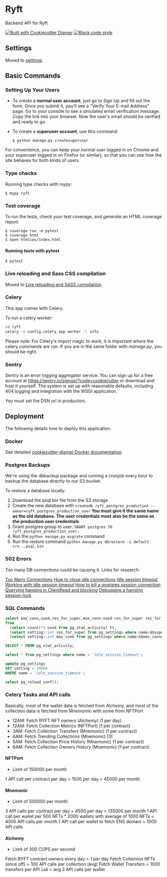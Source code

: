 # Ryft

Backend API for Ryft

[![Built with Cookiecutter Django](https://img.shields.io/badge/built%20with-Cookiecutter%20Django-ff69b4.svg?logo=cookiecutter)](https://github.com/cookiecutter/cookiecutter-django/)
[![Black code style](https://img.shields.io/badge/code%20style-black-000000.svg)](https://github.com/ambv/black)

## Settings

Moved to [settings](http://cookiecutter-django.readthedocs.io/en/latest/settings.html).

## Basic Commands

### Setting Up Your Users

-   To create a **normal user account**, just go to Sign Up and fill out the form. Once you submit it, you'll see a "Verify Your E-mail Address" page. Go to your console to see a simulated email verification message. Copy the link into your browser. Now the user's email should be verified and ready to go.

-   To create a **superuser account**, use this command:

        $ python manage.py createsuperuser

For convenience, you can keep your normal user logged in on Chrome and your superuser logged in on Firefox (or similar), so that you can see how the site behaves for both kinds of users.

### Type checks

Running type checks with mypy:

    $ mypy ryft

### Test coverage

To run the tests, check your test coverage, and generate an HTML coverage report:

    $ coverage run -m pytest
    $ coverage html
    $ open htmlcov/index.html

#### Running tests with pytest

    $ pytest

### Live reloading and Sass CSS compilation

Moved to [Live reloading and SASS compilation](https://cookiecutter-django.readthedocs.io/en/latest/developing-locally.html#sass-compilation-live-reloading).

### Celery

This app comes with Celery.

To run a celery worker:

``` bash
cd ryft
celery -A config.celery_app worker -l info
```

Please note: For Celery's import magic to work, it is important *where* the celery commands are run. If you are in the same folder with *manage.py*, you should be right.

### Sentry

Sentry is an error logging aggregator service. You can sign up for a free account at <https://sentry.io/signup/?code=cookiecutter> or download and host it yourself.
The system is set up with reasonable defaults, including 404 logging and integration with the WSGI application.

You must set the DSN url in production.

## Deployment

The following details how to deploy this application.

### Docker

See detailed [cookiecutter-django Docker documentation](http://cookiecutter-django.readthedocs.io/en/latest/deployment-with-docker.html).

### Postgres Backups

We're using the dbbackup package and running a cronjob every hour to backup the database directly to our S3 bucket.

To restore a database locally:

1. Download the psql bin file from the S3 storage
2. Create the new database with `createdb ryft_postgres_production --owner=ryft_postgres_production_user` **You must give it the same name as the old database. The user credentials must also be the same as the production user credentials**
3. Grant postgres group to user: `GRANT postgres TO ryft_postgres_production_user;`
4. Run the `python manage.py migrate` command
5. Run the restore command `python manage.py dbrestore -i default-crn...psql.bin`

### 502 Errors

Too many DB connections could be causing it. Links for research:

[Too Many Connections](https://stackoverflow.com/questions/14592729/django-mysql-too-many-connections)
[How to close idle connections](https://stackoverflow.com/questions/12391174/how-to-close-idle-connections-in-postgresql-automatically)
[Idle session timeout](https://www.postgresql.org/docs/14/runtime-config-client.html#GUC-IDLE-SESSION-TIMEOUT)
[Working with idle session timeout](https://www.depesz.com/2021/01/12/waiting-for-postgresql-14-add-idle_session_timeout/)
[How to kill a postgres session connection](https://stackoverflow.com/questions/5108876/kill-a-postgresql-session-connection)
[Querying hanging in ClientRead and blocking](https://dba.stackexchange.com/questions/251937/query-hanging-in-clientread-and-blocking-all-others)
[Debugging a hanging session-lock](https://dba.stackexchange.com/questions/248484/debugging-a-hanging-session-lock)

### SQL Commands

```sql
select max_conn,used,res_for_super,max_conn-used-res_for_super res_for_normal
from
  (select count(*) used from pg_stat_activity) t1,
  (select setting::int res_for_super from pg_settings where name=$$superuser_reserved_connections$$) t2,
  (select setting::int max_conn from pg_settings where name=$$max_connections$$) t3;

SELECT * FROM pg_stat_activity;

select * from pg_settings where name = 'idle_session_timeout';

update pg_settings
SET setting = 10000
WHERE name = 'idle_session_timeout';

select pg_reload_conf();
```

### Celery Tasks and API calls

Basically, most of the wallet data is fetched from Alchemy, and most of the
collection data is fetched from Mnemomic with some from NFTPort

- 12AM: Fetch RYFT NFT owners (Alchemy) (1 per day)
- 12AM: Fetch Collection Metrics (NFTPort) (1 per contract)
- 3AM: Fetch Collection Transfers (Mnemonic) (1 per contract)
- 4AM: Fetch Trending Collections (Mnemonic) (3)
- 5AM: Fetch Collection Price History (Mnemonic) (1 per contract)
- 6AM: Fetch Collection Owners History (Mnemonic) (1 per contract)

#### NFTPort

- Limit of 150000 per month

1 API call per contract per day = 1500 per day = 45000 per month

#### Mnemonic

- Limit of 500000 per month

3 API calls per contract per day = 4500 per day = 135000 per month
1 API call per wallet per 500 NFTs * 2000 wallets with average
of 1000 NFTs = 4000 API calls per month
1 API call per wallet to fetch ENS domain = 1000 API calls

#### Alchemy

- Limit of 300 CUPS per second

Fetch RYFT contract owners every day = 1 per day
Fetch Collection NFTs (once off) = 100 API calls per collection (avg)
Fetch Wallet Transfers = 1000 transfers per API call = avg 3 API calls per wallet
